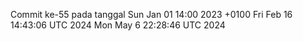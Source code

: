 Commit ke-55 pada tanggal Sun Jan 01 14:00 2023 +0100
Fri Feb 16 14:43:06 UTC 2024
Mon May  6 22:28:46 UTC 2024
